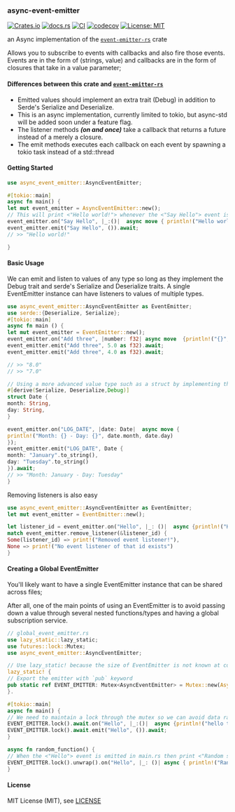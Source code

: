 ### async-event-emitter
[![Crates.io](https://img.shields.io/crates/v/async-event-emitter)](https://crates.io/crates/async-event-emitter)
[![docs.rs](https://img.shields.io/docsrs/async-event-emitter)](https://docs.rs/async-event-emitter/0.1.1/async_event_emitter/)
[![CI](https://github.com/spencerjibz/async-event-emitter-rs/actions/workflows/ci.yml/badge.svg)](https://github.com/spencerjibz/async-event-emitter-rs/actions/workflows/ci.yml)
[![codecov](https://codecov.io/gh/spencerjibz/async-event-emitter-rs/graph/badge.svg?token=WDGKRW604P)](https://codecov.io/gh/spencerjibz/async-event-emitter-rs)
[![License: MIT](https://img.shields.io/badge/License-MIT-yellow.svg)](https://opensource.org/licenses/MIT)

an Async implementation of the [`event-emitter-rs`](https://crates.io/crates/event-emitter-rs) crate

Allows you to subscribe to events with callbacks and also fire those events.
Events are in the form of (strings, value) and callbacks are in the form of closures that take in a value parameter;

#### Differences between this crate and [`event-emitter-rs`](https://crates.io/crates/event-emitter-rs)

-    Emitted values should implement an extra trait (Debug) in addition to Serde's Serialize and Deserialize.
-    This is an async implementation, currently limited to tokio, but async-std will be added soon under a feature flag.
-    The listener methods **_(on and once)_** take a callback that returns a future instead of a merely a closure.
-    The emit methods executes each callback on each event by spawning a tokio task instead of a std::thread

#### Getting Started

```rust
use async_event_emitter::AsyncEventEmitter;

#[tokio::main]
async fn main() {
let mut event_emitter = AsyncEventEmitter::new();
// This will print <"Hello world!"> whenever the <"Say Hello"> event is emitted
event_emitter.on("Say Hello", |_:()|  async move { println!("Hello world!")});
event_emitter.emit("Say Hello", ()).await;
// >> "Hello world!"

}
```

#### Basic Usage

We can emit and listen to values of any type so long as they implement the Debug trait and serde's Serialize and Deserialize traits.
A single EventEmitter instance can have listeners to values of multiple types.

```rust
use async_event_emitter::AsyncEventEmitter as EventEmitter;
use serde::{Deserialize, Serialize};
#[tokio::main]
async fn main () {
let mut event_emitter = EventEmitter::new();
event_emitter.on("Add three", |number: f32| async move  {println!("{}", number + 3.0)});
event_emitter.emit("Add three", 5.0 as f32).await;
event_emitter.emit("Add three", 4.0 as f32).await;

// >> "8.0"
// >> "7.0"

// Using a more advanced value type such as a struct by implementing the serde traits
#[derive(Serialize, Deserialize,Debug)]
struct Date {
month: String,
day: String,
}

event_emitter.on("LOG_DATE", |date: Date|  async move {
println!("Month: {} - Day: {}", date.month, date.day)
});
event_emitter.emit("LOG_DATE", Date {
month: "January".to_string(),
day: "Tuesday".to_string()
}).await;
// >> "Month: January - Day: Tuesday"
}
```

Removing listeners is also easy

```rust
use async_event_emitter::AsyncEventEmitter as EventEmitter;
let mut event_emitter = EventEmitter::new();

let listener_id = event_emitter.on("Hello", |_: ()|  async {println!("Hello World")});
match event_emitter.remove_listener(&listener_id) {
Some(listener_id) => print!("Removed event listener!"),
None => print!("No event listener of that id exists")
}
```

#### Creating a Global EventEmitter

You'll likely want to have a single EventEmitter instance that can be shared across files;

After all, one of the main points of using an EventEmitter is to avoid passing down a value through several nested functions/types and having a global subscription service.

```rust
// global_event_emitter.rs
use lazy_static::lazy_static;
use futures::lock::Mutex;
use async_event_emitter::AsyncEventEmitter;

// Use lazy_static! because the size of EventEmitter is not known at compile time
lazy_static! {
// Export the emitter with `pub` keyword
pub static ref EVENT_EMITTER: Mutex<AsyncEventEmitter> = Mutex::new(AsyncEventEmitter::new());
}.

#[tokio::main]
async fn main() {
// We need to maintain a lock through the mutex so we can avoid data races
EVENT_EMITTER.lock().await.on("Hello", |_:()|  async {println!("hello there!")});
EVENT_EMITTER.lock().await.emit("Hello", ()).await;
}

async fn random_function() {
// When the <"Hello"> event is emitted in main.rs then print <"Random stuff!">
EVENT_EMITTER.lock().unwrap().on("Hello", |_: ()| async { println!("Random stuff!")});
}

```

#### License
MIT License (MIT), see [LICENSE](LICENSE)
